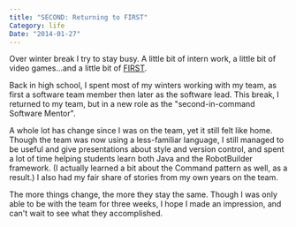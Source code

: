 ```yaml
---
title: "SECOND: Returning to FIRST"
Category: life
Date: "2014-01-27"
---
```


Over winter break I try to stay busy. A little bit of intern work, a little bit of video games...and a little bit of [FIRST].

Back in high school, I spent most of my winters working with my team, as first a software team member then later as the software lead. This break, I returned to my team, but in a new role as the "second-in-command Software Mentor".

A whole lot has change since I was on the team, yet it still felt like home. Though the team was now using a less-familiar language, I still managed to be useful and give presentations about style and version control, and spent a lot of time helping students learn both Java and the RobotBuilder framework. (I actually learned a bit about the Command pattern as well, as a result.) I also had my fair share of stories from my own years on the team.

The more things change, the more they stay the same. Though I was only able to be with the team for three weeks, I hope I made an impression, and can't wait to see what they accomplished.

[FIRST]: http://www.usfirst.org/
